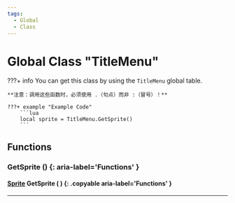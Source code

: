 ```yaml
---
tags:
  - Global
  - Class
---
```

# Global Class "TitleMenu"

???+ info
    You can get this class by using the `TitleMenu` global table.

    **注意：调用这些函数时，必须使用 .（句点）而非 :（冒号）！**
    
    ???+ example "Example Code"
        ```lua
        local sprite = TitleMenu.GetSprite()
        ```

## Functions

### GetSprite () {: aria-label='Functions' }
#### [Sprite](../Sprite.md) GetSprite ( ) {: .copyable aria-label='Functions' }

___